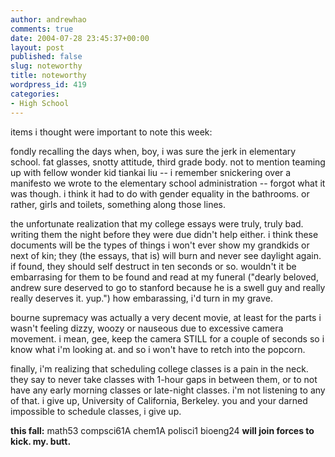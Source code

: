 ```yaml
---
author: andrewhao
comments: true
date: 2004-07-28 23:45:37+00:00
layout: post
published: false
slug: noteworthy
title: noteworthy
wordpress_id: 419
categories:
- High School
---
```


items i thought were important to note this week:

fondly recalling the days when, boy, i was sure the jerk in elementary school. fat glasses, snotty attitude, third grade body. not to mention teaming up with fellow wonder kid tiankai liu -- i remember snickering over a manifesto we wrote to the elementary school administration -- forgot what it was though. i think it had to do with gender equality in the bathrooms. or rather, girls and toilets, something along those lines.

the unfortunate realization that my college essays were truly, truly bad. writing them the night before they were due didn't help either. i think these documents will be the types of things i won't ever show my grandkids or next of kin; they (the essays, that is) will burn and never see daylight again. if found, they should self destruct in ten seconds or so. wouldn't it be embarrasing for them to be found and read at my funeral ("dearly beloved, andrew sure deserved to go to stanford because he is a swell guy and really really deserves it. yup.") how embarassing, i'd turn in my grave.

bourne supremacy was actually a very decent movie, at least for the parts i wasn't feeling dizzy, woozy or nauseous due to excessive camera movement. i mean, gee, keep the camera STILL for a couple of seconds so i know what i'm looking at. and so i won't have to retch into the popcorn.

finally, i'm realizing that scheduling college classes is a pain in the neck. they say to never take classes with 1-hour gaps in between them, or to not have any early morning classes or late-night classes. i'm not listening to any of that. i give up, University of California, Berkeley. you and your darned impossible to schedule classes, i give up.

**this fall:**
math53
compsci61A
chem1A
polisci1
bioeng24
**will join forces
to kick.
my.
butt.**

